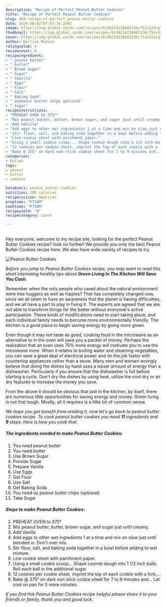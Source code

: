 ```yaml
---
description: "Recipe of Perfect Peanut Butter Cookies"
title: "Recipe of Perfect Peanut Butter Cookies"
slug: 468-recipe-of-perfect-peanut-butter-cookies
date: 2020-08-02T07:03:36.208Z
image: https://img-global.cpcdn.com/recipes/6130214238683136/751x532cq70/peanut-butter-cookies-recipe-main-photo.jpg
thumbnail: https://img-global.cpcdn.com/recipes/6130214238683136/751x532cq70/peanut-butter-cookies-recipe-main-photo.jpg
cover: https://img-global.cpcdn.com/recipes/6130214238683136/751x532cq70/peanut-butter-cookies-recipe-main-photo.jpg
author: Derrick Medina
ratingvalue: 4
reviewcount: 8
recipeingredient:
- " peanut butter"
- " butter"
- " Brown Sugar"
- " Sugar"
- " Vanilla"
- " Eggs"
- " Flour"
- " Salt"
- " Baking Soda"
- " ozpeanut butter chips optional"
- " Sugar"
recipeinstructions:
- "PREHEAT OVEN to 375°"
- "Mix peanut butter, butter, brown sugar, and sugar just until creamy."
- "Add Vanilla"
- "Add eggs to other wet ingredients 1 at a time and mix on slow just until blended in. Don&#39;t over mix."
- "Stir flour, salt, and baking soda together in a bowl before adding to wet mixture."
- "Line cookie sheet with parchment paper."
- "Using a small cookie scoop... Shape coomie dough into 1 1/2 inch balls. Roll each ball in the additional sugar."
- "12 cookies per cookie sheet, imprint the top of each cookie with a fork,..."
- "Bake @ 375° on dark non stick cookie sheet for 7 to 9 minutes and... Let cool on pan for 5 more minutes."
categories:
- Recipe
tags:
- peanut
- butter
- cookies

katakunci: peanut butter cookies 
nutrition: 208 calories
recipecuisine: American
preptime: "PT18M"
cooktime: "PT50M"
recipeyield: "4"
recipecategory: Lunch

---
```

<br>
Hey everyone, welcome to my recipe site, looking for the perfect Peanut Butter Cookies recipe? look no further! We provide you only the best Peanut Butter Cookies recipe here. We also have wide variety of recipes to try.
<br>


![Peanut Butter Cookies](https://img-global.cpcdn.com/recipes/6130214238683136/751x532cq70/peanut-butter-cookies-recipe-main-photo.jpg)

<i>Before you jump to Peanut Butter Cookies recipe, you may want to read this short interesting healthy tips about 
<strong>Green Living In The Kitchen Will Save You Cash</strong>.</i>
</br>

Remember when the only people who cared about the natural environment were tree huggers as well as hippies? That has completely changed now, since we all seem to have an awareness that the planet is having difficulties, and we all have a part to play in fixing it. The experts are agreed that we are not able to transform things for the better without everyone's active participation. These kinds of modifications need to start taking place, and each individual family needs to become more environmentally friendly. The kitchen is a good place to begin saving energy by going more green.

Even though it may not taste as good, cooking food in the microwave as an alternative to in the oven will save you a packet of money. Perhaps the realization that an oven uses 75% more energy will motivate you to use the microwave more. When it relates to boiling water and steaming vegetables, you can save a great deal of electrical power and do the job faster with countertop appliances rather than a stove. Many men and women wrongly believe that doing the dishes by hand uses a lesser amount of energy than a dishwasher. Particularly if you ensure that the dishwasher is full before starting a cycle. Don't dry the dishes by using heat, utilize the cool dry or air dry features to increase the money you save.

From the above it should be obvious that just in the kitchen, by itself, there are numerous little opportunities for saving energy and money. Green living is not that tough. Mostly, all it requires is a little bit of common sense.


<i>We hope you got benefit from reading it, now let's go back to peanut butter cookies recipe. To cook peanut butter cookies you need <strong>11</strong> ingredients and <strong>9</strong> steps. Here is how you cook that.
</i>

##### The ingredients needed to make Peanut Butter Cookies:

1. You need  peanut butter
1. You need  butter
1. Use  Brown Sugar
1. Provide  Sugar
1. Prepare  Vanilla
1. Use  Eggs
1. Get  Flour
1. Use  Salt
1. Get  Baking Soda
1. You need  oz.peanut butter chips (optional)
1. Take  Sugar


##### Steps to make Peanut Butter Cookies:

1. PREHEAT OVEN to 375°
1. Mix peanut butter, butter, brown sugar, and sugar just until creamy.
1. Add Vanilla
1. Add eggs to other wet ingredients 1 at a time and mix on slow just until blended in. Don&#39;t over mix.
1. Stir flour, salt, and baking soda together in a bowl before adding to wet mixture.
1. Line cookie sheet with parchment paper.
1. Using a small cookie scoop... Shape coomie dough into 1 1/2 inch balls. Roll each ball in the additional sugar.
1. 12 cookies per cookie sheet, imprint the top of each cookie with a fork,...
1. Bake @ 375° on dark non stick cookie sheet for 7 to 9 minutes and... Let cool on pan for 5 more minutes.


<i>If you find this Peanut Butter Cookies recipe helpful please share it to your friends or family, thank you and good luck.</i>
